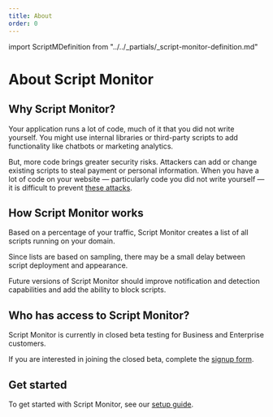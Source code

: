 ```yaml
---
title: About
order: 0
---
```


import ScriptMDefinition from "../../_partials/_script-monitor-definition.md"

# About Script Monitor

## Why Script Monitor?

Your application runs a lot of code, much of it that you did not write yourself. You might use internal libraries or third-party scripts to add functionality like chatbots or marketing analytics.

But, more code brings greater security risks. Attackers can add or change existing scripts to steal payment or personal information. When you have a lot of code on your website — particularly code you did not write yourself — it is difficult to prevent [these attacks](https://sansec.io/what-is-magecart).

## How Script Monitor works

<ScriptMDefinition/>

Based on a percentage of your traffic, Script Monitor creates a list of all scripts running on your domain.

Since lists are based on sampling, there may be a small delay between script deployment and appearance.

Future versions of Script Monitor should improve notification and detection capabilities and add the ability to block scripts.

## Who has access to Script Monitor?

Script Monitor is currently in closed beta testing for Business and Enterprise customers.

If you are interested in joining the closed beta, complete the [signup form](https://www.cloudflare.com/waf/page-shield/).

## Get started

To get started with Script Monitor, see our [setup guide](../get-started).